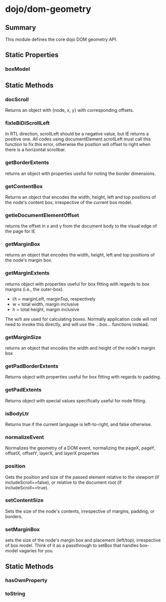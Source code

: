 # dojo/dom-geometry

## Summary

This module defines the core dojo DOM geometry API.
## Static Properties

### boxModel


## Static Methods

### docScroll
Returns an object with {node, x, y} with corresponding offsets.

### fixIeBiDiScrollLeft
In RTL direction, scrollLeft should be a negative value, but IE
returns a positive one. All codes using documentElement.scrollLeft
must call this function to fix this error, otherwise the position
will offset to right when there is a horizontal scrollbar.

### getBorderExtents
returns an object with properties useful for noting the border
dimensions.

### getContentBox
Returns an object that encodes the width, height, left and top
positions of the node's content box, irrespective of the
current box model.

### getIeDocumentElementOffset
returns the offset in x and y from the document body to the
visual edge of the page for IE

### getMarginBox
returns an object that encodes the width, height, left and top
positions of the node's margin box.

### getMarginExtents
returns object with properties useful for box fitting with
regards to box margins (i.e., the outer-box).

- l/t = marginLeft, marginTop, respectively
- w = total width, margin inclusive
- h = total height, margin inclusive

The w/h are used for calculating boxes.
Normally application code will not need to invoke this
directly, and will use the ...box... functions instead.

### getMarginSize
returns an object that encodes the width and height of
the node's margin box

### getPadBorderExtents
Returns object with properties useful for box fitting with
regards to padding.

### getPadExtents
Returns object with special values specifically useful for node
fitting.

### isBodyLtr
Returns true if the current language is left-to-right, and false otherwise.

### normalizeEvent
Normalizes the geometry of a DOM event, normalizing the pageX, pageY,
offsetX, offsetY, layerX, and layerX properties

### position
Gets the position and size of the passed element relative to
the viewport (if includeScroll==false), or relative to the
document root (if includeScroll==true).


### setContentSize
Sets the size of the node's contents, irrespective of margins,
padding, or borders.

### setMarginBox
sets the size of the node's margin box and placement
(left/top), irrespective of box model. Think of it as a
passthrough to setBox that handles box-model vagaries for
you.

## Static Methods

### hasOwnProperty


### toString


